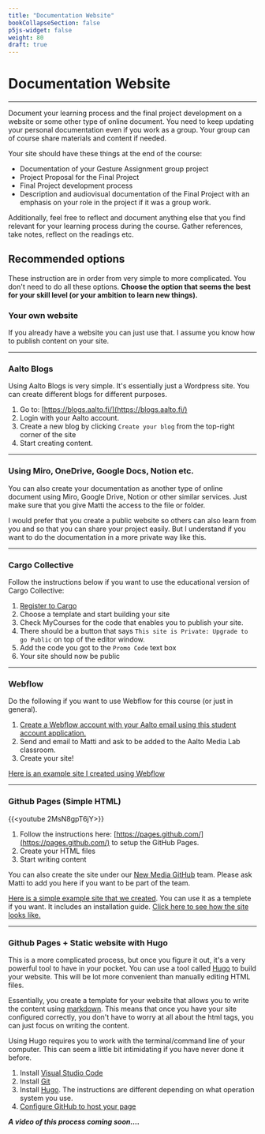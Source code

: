 ```yaml
---
title: "Documentation Website"
bookCollapseSection: false
p5js-widget: false
weight: 80
draft: true
---
```


# Documentation Website

---

Document your learning process and the final project development on a website or some other type of online document. You need to keep updating your personal documentation even if you work as a group. Your group can of course share materials and content if needed.

Your site should have these things at the end of the course:

- Documentation of your Gesture Assignment group project
- Project Proposal for the Final Project
- Final Project development process
- Description and audiovisual documentation of the Final Project with an emphasis on your role in the project if it was a group work.

Additionally, feel free to reflect and document anything else that you find relevant for your learning process during the course. Gather references, take notes, reflect on the readings etc.

## Recommended options

These instruction are in order from very simple to more complicated. You don't need to do all these options. **Choose the option that seems the best for your skill level (or your ambition to learn new things).**

### Your own website

If you already have a website you can just use that. I assume you know how to publish content on your site.

---

### Aalto Blogs

Using Aalto Blogs is very simple. It's essentially just a Wordpress site. You can create different blogs for different purposes.

1. Go to: [https://blogs.aalto.fi/](https://blogs.aalto.fi/)
2. Login with your Aalto account.
3. Create a new blog by clicking `Create your blog` from the top-right corner of the site
4. Start creating content.

---

### Using Miro, OneDrive, Google Docs, Notion etc.

You can also create your documentation as another type of online document using Miro, Google Drive, Notion or other similar services. Just make sure that you give Matti the access to the file or folder.

I would prefer that you create a public website so others can also learn from you and so that you can share your project easily. But I understand if you want to do the documentation in a more private way like this.

---

### Cargo Collective

Follow the instructions below if you want to use the educational version of Cargo Collective:

1. [Register to Cargo](https://cargo.site/)
2. Choose a template and start building your site
3. Check MyCourses for the code that enables you to publish your site.
4. There should be a button that says `This site is Private: Upgrade to go Public` on top of the editor window.
5. Add the code you got to the `Promo Code` text box
6. Your site should now be public

---

### Webflow

Do the following if you want to use Webflow for this course (or just in general).

1. [Create a Webflow account with your Aalto email using this student account application.](https://webflow.com/for/classroom)
2. Send and email to Matti and ask to be added to the Aalto Media Lab classroom.
3. Create your site!

[Here is an example site I created using Webflow](https://aalto-physical-computing-example.webflow.io/)

---

### Github Pages (Simple HTML)

{{<youtube 2MsN8gpT6jY>}}

1. Follow the instructions here: [https://pages.github.com/](https://pages.github.com/) to setup the GitHub Pages.
2. Create your HTML files
3. Start writing content

You can also create the site under our [New Media GitHub](https://github.com/aaltonewmedia) team. Please ask Matti to add you here if you want to be part of the team.

[Here is a simple example site that we created](https://github.com/aaltonewmedia/physcomp-example-site-html). You can use it as a templete if you want. It includes an installation guide. [Click here to see how the site looks like.](https://aaltonewmedia.github.io/physcomp-example-site-html/)

---

### Github Pages + Static website with Hugo

This is a more complicated process, but once you figure it out, it's a very powerful tool to have in your pocket. You can use a tool called [Hugo](https://gohugo.io/) to build your website. This will be lot more convenient than manually editing HTML files.

Essentially, you create a template for your website that allows you to write the content using [markdown](https://www.markdownguide.org/). This means that once you have your site configured correctly, you don't have to worry at all about the html tags, you can just focus on writing the content.

Using Hugo requires you to work with the terminal/command line of your computer. This can seem a little bit intimidating if you have never done it before.

1. Install [Visual Studio Code](https://code.visualstudio.com/)
2. Install [Git](https://git-scm.com/)
3. Install [Hugo](https://gohugo.io/getting-started/quick-start/). The instructions are different depending on what operation system you use.
4. [Configure GitHub to host your page](https://gohugo.io/hosting-and-deployment/hosting-on-github/)

**_A video of this process coming soon...._**

